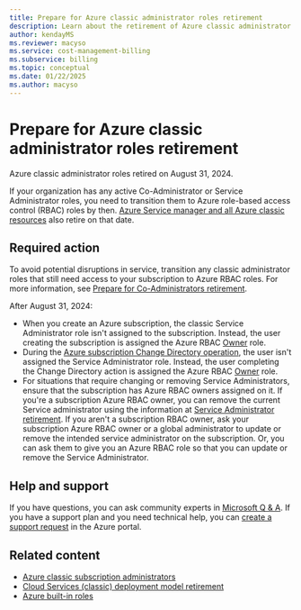 ```yaml
---
title: Prepare for Azure classic administrator roles retirement
description: Learn about the retirement of Azure classic administrator roles and how to transition them to Azure role-based access control (RBAC) roles.
author: kendayMS
ms.reviewer: macyso
ms.service: cost-management-billing
ms.subservice: billing
ms.topic: conceptual
ms.date: 01/22/2025
ms.author: macyso
---
```


# Prepare for Azure classic administrator roles retirement

Azure classic administrator roles retired on August 31, 2024.

If your organization has any active Co-Administrator or Service Administrator roles, you need to transition them to Azure role-based access control (RBAC) roles by then. [Azure Service manager and all Azure classic resources](https://azure.microsoft.com/updates/cloud-services-retirement-announcement/) also retire on that date.

## Required action

To avoid potential disruptions in service, transition any classic administrator roles that still need access to your subscription to Azure RBAC roles. For more information, see [Prepare for Co-Administrators retirement](https://aka.ms/ClassicAdmins).

After August 31, 2024:

- When you create an Azure subscription, the classic Service Administrator role isn't assigned to the subscription. Instead, the user creating the subscription is assigned the Azure RBAC [Owner](../../role-based-access-control/built-in-roles.md#owner) role.
- During the [Azure subscription Change Directory operation](/entra/fundamentals/how-subscriptions-associated-directory#associate-a-subscription-to-a-directory), the user isn't assigned the Service Administrator role. Instead, the user completing the Change Directory action is assigned the Azure RBAC [Owner](../../role-based-access-control/built-in-roles.md#owner) role.
- For situations that require changing or removing Service Administrators, ensure that the subscription has Azure RBAC owners assigned on it. If you're a subscription Azure RBAC owner, you can remove the current Service administrator using the information at [Service Administrator retirement](../../role-based-access-control/classic-administrators.md#service-administrator-retirement). If you aren't a subscription RBAC owner, ask your subscription Azure RBAC owner or a global administrator to update or remove the intended service administrator on the subscription. Or, you can ask them to give you an Azure RBAC role so that you can update or remove the Service Administrator.

## Help and support

If you have questions, you can ask community experts in [Microsoft Q & A](/answers/tags/189/azure-rbac). If you have a support plan and you need technical help, you can [create a support request](https://portal.azure.com/#blade/Microsoft_Azure_Support/HelpAndSupportBlade/overview) in the Azure portal.

## Related content

- [Azure classic subscription administrators](../../role-based-access-control/classic-administrators.md)
- [Cloud Services (classic) deployment model retirement](https://azure.microsoft.com/updates/cloud-services-retirement-announcement/)
- [Azure built-in roles](../../role-based-access-control/built-in-roles.md)